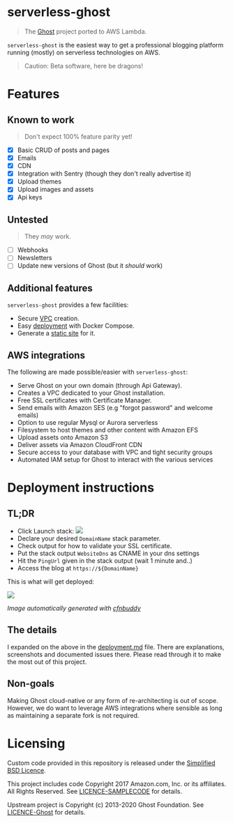 # serverless-ghost

> The [Ghost](https://ghost.org/) project ported to AWS Lambda.

`serverless-ghost` is the easiest way to get a professional blogging platform running (mostly) on serverless technologies on AWS.

> Caution: Beta software, here be dragons!

# Features
## Known to work
> Don't expect 100% feature parity yet!
- [x] Basic CRUD of posts and pages
- [x] Emails
- [x] CDN
- [x] Integration with Sentry (though they don't really advertise it)
- [x] Upload themes
- [x] Upload images and assets
- [x] Api keys

## Untested
> They _may_ work.

- [ ] Webhooks
- [ ] Newsletters
- [ ] Update new versions of Ghost (but it _should_ work)

## Additional features
`serverless-ghost` provides a few facilities:
- Secure [VPC](vpc-privatepublic.yaml) creation.
- Easy [deployment](deployment.md) with Docker Compose.
- Generate a [static site](deployment.md#static-site) for it.

## AWS integrations
The following are made possible/easier with `serverless-ghost`:
- Serve Ghost on your own domain (through Api Gateway).
- Creates a VPC dedicated to your Ghost installation.
- Free SSL certificates with Certificate Manager.
- Send emails with Amazon SES (e.g "forgot password" and welcome emails)
- Option to use regular Mysql or Aurora serverless
- Filesystem to host themes and other content with Amazon EFS
- Upload assets onto Amazon S3
- Deliver assets via Amazon CloudFront CDN
- Secure access to your database with VPC and tight security groups
- Automated IAM setup for Ghost to interact with the various services

# Deployment instructions

## TL;DR
- Click Launch stack: <a href="https://console.aws.amazon.com/cloudformation/home?region=eu-west-3#/stacks/create/review?templateURL=https://digilyfe-oss-public-files.s3.amazonaws.com/serverless-ghost/3.42.4/template.yaml&stackName=serverless-ghost" target="_blank"><img src="https://s3.amazonaws.com/cloudformation-examples/cloudformation-launch-stack.png"></a>
- Declare your desired `DomainName` stack parameter.
- Check output for how to validate your SSL certificate.
- Put the stack output `WebsiteDns` as CNAME in your dns settings
- Hit the `PingUrl` given in the stack output (wait 1 minute and..)
- Access the blog at `https://${DomainName}`

This is what will get deployed:

![](images/main-stack.png)

*Image automatically generated with [cfnbuddy](https://www.cfnbuddy.com)*

## The details
I expanded on the above in the [deployment.md](deployment.md) file. There are explanations, screenshots and documented issues there. Please read through it to make the most out of this project.

## Non-goals
Making Ghost cloud-native or any form of re-architecting is out of scope. However, we do want to leverage AWS integrations where sensible as long as maintaining a separate fork is not required.

# Licensing
Custom code provided in this repository is released under the [Simplified BSD Licence](LICENCE).

This project includes code Copyright 2017 Amazon.com, Inc. or its affiliates. All Rights Reserved. See [LICENCE-SAMPLECODE](LICENCE-SAMPLECODE) for details.

Upstream project is Copyright (c) 2013-2020 Ghost Foundation. See [LICENCE-Ghost](LICENCE-Ghost) for details.
